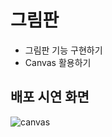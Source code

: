 # 그림판
* 그림판 기능 구현하기
* Canvas 활용하기


## 배포 시연 화면
![canvas](https://user-images.githubusercontent.com/102123710/192034997-b3d262ce-84e7-43ce-acf6-de876e7effa8.GIF)

